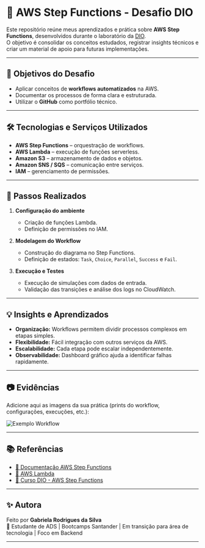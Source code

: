# 🚀 AWS Step Functions - Desafio DIO  

Este repositório reúne meus aprendizados e prática sobre **AWS Step Functions**, desenvolvidos durante o laboratório da [DIO](https://www.dio.me/).  
O objetivo é consolidar os conceitos estudados, registrar insights técnicos e criar um material de apoio para futuras implementações.  

---

## 🎯 Objetivos do Desafio  
- Aplicar conceitos de **workflows automatizados** na AWS.  
- Documentar os processos de forma clara e estruturada.  
- Utilizar o **GitHub** como portfólio técnico.  

---

## 🛠️ Tecnologias e Serviços Utilizados  
- **AWS Step Functions** – orquestração de workflows.  
- **AWS Lambda** – execução de funções serverless.  
- **Amazon S3** – armazenamento de dados e objetos.  
- **Amazon SNS / SQS** – comunicação entre serviços.  
- **IAM** – gerenciamento de permissões.  

---

## 📝 Passos Realizados  

1. **Configuração do ambiente**  
   - Criação de funções Lambda.  
   - Definição de permissões no IAM.  

2. **Modelagem do Workflow**  
   - Construção do diagrama no Step Functions.  
   - Definição de estados: `Task`, `Choice`, `Parallel`, `Success` e `Fail`.  

3. **Execução e Testes**  
   - Execução de simulações com dados de entrada.  
   - Validação das transições e análise dos logs no CloudWatch.  

---

## 💡 Insights e Aprendizados  

- **Organização:** Workflows permitem dividir processos complexos em etapas simples.  
- **Flexibilidade:** Fácil integração com outros serviços da AWS.  
- **Escalabilidade:** Cada etapa pode escalar independentemente.  
- **Observabilidade:** Dashboard gráfico ajuda a identificar falhas rapidamente.  

---

## 📷 Evidências  

Adicione aqui as imagens da sua prática (prints do workflow, configurações, execuções, etc.):  

![Exemplo Workflow](./images/stepfunction-exemplo.png)  

---

## 📚 Referências  

- [📘 Documentação AWS Step Functions](https://docs.aws.amazon.com/step-functions/)  
- [📘 AWS Lambda](https://docs.aws.amazon.com/lambda/)  
- [📘 Curso DIO - AWS Step Functions](https://www.dio.me/)  

---

## ✨ Autora  

Feito por **Gabriela Rodrigues da Silva**  
📌 Estudante de ADS | Bootcamps Santander | Em transição para área de tecnologia | Foco em Backend  

---
